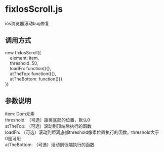 # fixIosScroll.js
ios浏览器滚动bug修复

## 调用方式
new fixIosScroll({</br>
&nbsp;&nbsp;&nbsp;&nbsp;element: item,</br>
&nbsp;&nbsp;&nbsp;&nbsp;threshold: 50,</br>
&nbsp;&nbsp;&nbsp;&nbsp;loadFn: function(){},</br>
&nbsp;&nbsp;&nbsp;&nbsp;atTheTop: function(){},</br>
&nbsp;&nbsp;&nbsp;&nbsp;atTheBottom: function(){}</br>
})

## 参数说明
  item: Dom元素</br>
  threshold: （可选）距离底部的位置，默认0</br>
	atTheTop: （可选）滚动到顶端后执行的函数</br>
  loadFn: （可选）滚动到距离底部threshold像素位置执行的函数，threshold大于0是可用</br>
  atTheBottom: （可选）滚动到低端执行的函数</br>
